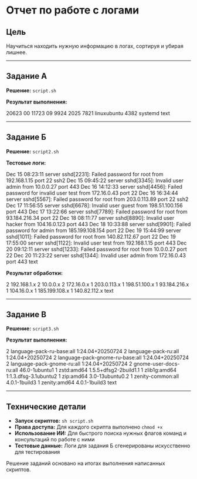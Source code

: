 # Отчет по работе с логами

## Цель
Научиться находить нужную информацию в логах, сортируя и убирая лишнее.

---

## Задание А

**Решение:** `script.sh`

**Результат выполнения:**

20623 00
11723 09
9924 2025
7821 linuxubuntu
4382 systemd
text


---

## Задание Б

**Решение:** `script2.sh`

**Тестовые логи:**

Dec 15 08:23:11 server sshd[2231]: Failed password for root from 192.168.1.15 port 22 ssh2
Dec 15 09:45:22 server sshd[3345]: Invalid user admin from 10.0.0.27 port 443
Dec 16 14:12:33 server sshd[4456]: Failed password for invalid user test from 172.16.0.43 port 22
Dec 16 16:34:44 server sshd[5567]: Failed password for root from 203.0.113.89 port 22 ssh2
Dec 17 11:56:55 server sshd[6678]: Invalid user guest from 198.51.100.156 port 443
Dec 17 13:22:66 server sshd[7789]: Failed password for root from 93.184.216.34 port 22
Dec 18 08:11:77 server sshd[8890]: Invalid user hacker from 104.16.0.123 port 443
Dec 18 10:33:88 server sshd[9901]: Failed password for admin from 185.199.108.154 port 22
Dec 19 15:44:99 server sshd[1011]: Failed password for root from 140.82.112.67 port 22
Dec 19 17:55:00 server sshd[1122]: Invalid user test from 192.168.1.15 port 443
Dec 20 09:12:11 server sshd[1233]: Failed password for root from 10.0.0.27 port 22
Dec 20 11:23:22 server sshd[1344]: Invalid user admin from 172.16.0.43 port 443
text


**Результат обработки:**

2 192.168.1.x
2 10.0.0.x
2 172.16.0.x
1 203.0.113.x
1 198.51.100.x
1 93.184.216.x
1 104.16.0.x
1 185.199.108.x
1 140.82.112.x
text


---

## Задание В

**Решение:** `script3.sh`

**Результат выполнения:**

2 language-pack-ru-base:all <none> 1:24.04+20250724
2 language-pack-ru:all <none> 1:24.04+20250724
2 language-pack-gnome-ru-base:all <none> 1:24.04+20250724
2 language-pack-gnome-ru:all <none> 1:24.04+20250724
2 gnome-user-docs-ru:all <none> 46.0-1ubuntu1
1 zstd:amd64 <none> 1.5.5+dfsg2-2build1.1
1 zlib1g:amd64 <none> 1:1.3.dfsg-3.1ubuntu2
1 zip:amd64 <none> 3.0-13ubuntu0.2
1 zenity-common:all <none> 4.0.1-1build3
1 zenity:amd64 <none> 4.0.1-1build3
text


---

## Технические детали

- **Запуск скриптов:** `sh script.sh`
- **Права доступа:** Для каждого скрипта выполнено `chmod +x`
- **Использование ИИ:** Для быстрого поиска нужных флагов команд и консультаций по работе с ними
- **Тестовые данные:** Логи для задания Б сгенерированы искусственно для тестирования

Решение заданий основано на итогах выполнения написанных скриптов.

